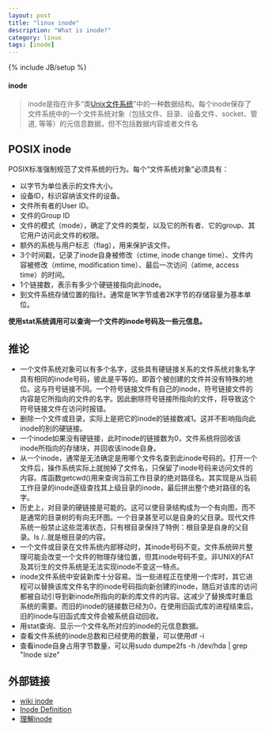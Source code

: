 ```yaml
---
layout: post
title: "linux inode"
description: "What is inode?"
category: linux
tags: [inode]
---
```

{% include JB/setup %}

#### inode

>inode是指在许多“类[Unix][0][文件系统][1]”中的一种数据结构。每个inode保存了文件系统中的一个文件系统对象（包括文件、目录、设备文件、socket、管道, 等等）的元信息数据，但不包括数据内容或者文件名

POSIX inode
----
POSIX标准强制规范了文件系统的行为。每个“文件系统对象”必须具有：
* 以字节为单位表示的文件大小。
* 设备ID，标识容纳该文件的设备。
* 文件所有者的User ID。
* 文件的Group ID
* 文件的模式（mode），确定了文件的类型，以及它的所有者、它的group、其它用户访问此文件的权限。
* 额外的系统与用户标志（flag），用来保护该文件。
* 3个时间戳，记录了inode自身被修改（ctime, inode change time）、文件内容被修改（mtime, modification time）、最后一次访问（atime, access time）的时间。
* 1个链接数，表示有多少个硬链接指向此inode。
* 到文件系统存储位置的指针。通常是1K字节或者2K字节的存储容量为基本单位。

**使用stat系统调用可以查询一个文件的inode号码及一些元信息。**

推论
----
* 一个文件系统对象可以有多个名字，这些具有硬链接关系的文件系统对象名字具有相同的inode号码，彼此是平等的。即首个被创建的文件并没有特殊的地位。这与符号链接不同。一个符号链接文件有自己的inode，符号链接文件的内容是它所指向的文件的名字。因此删除符号链接所指向的文件，将导致这个符号链接文件在访问时报错。
* 删除一个文件或目录，实际上是把它的inode的链接数减1。这并不影响指向此inode的别的硬链接。
* 一个inode如果没有硬链接，此时inode的链接数为0，文件系统将回收该inode所指向的存储块，并回收该inode自身。
* 从一个inode，通常是无法确定是用哪个文件名查到此inode号码的。打开一个文件后，操作系统实际上就抛掉了文件名，只保留了inode号码来访问文件的内容。库函数getcwd()用来查询当前工作目录的绝对路径名。其实现是从当前工作目录的inode逐级查找其上级目录的inode，最后拼出整个绝对路径的名字。
* 历史上，对目录的硬链接是可能的。这可以使目录结构成为一个有向图，而不是通常的目录树的有向无环图。一个目录甚至可以是自身的父目录。现代文件系统一般禁止这些混淆状态，只有根目录保持了特例：根目录是自身的父目录。ls /..就是根目录的内容。
* 一个文件或目录在文件系统内部移动时，其inode号码不变。文件系统碎片整理可能会改变一个文件的物理存储位置，但其inode号码不变。非UNIX的FAT及其衍生的文件系统是无法实现inode不变这一特点。
* inode文件系统中安装新库十分容易。当一些进程正在使用一个库时，其它进程可以替换该库文件名字的inode号码指向新创建的inode，随后对该库的访问都被自动引导到新inode所指向的新的库文件的内容。这减少了替换库时重启系统的需要。而旧的inode的链接数已经为0，在使用旧函式库的进程结束后，旧的inode与旧函式库文件会被系统自动回收。
* 用stat查询、显示一个文件名所对应的inode的元信息数据。
* 查看文件系统的inode总数和已经使用的数量，可以使用df -i
* 查看inode自身占用字节数量，可以用sudo dumpe2fs -h /dev/hda | grep "Inode size"


外部链接
----
* [wiki inode][2]
* [Inode Definition][3]
* [理解inode][4]

[0]: https://zh.wikipedia.org/wiki/UNIX
[1]: https://zh.wikipedia.org/wiki/%E6%96%87%E4%BB%B6%E7%B3%BB%E7%BB%9F
[2]: https://zh.wikipedia.org/wiki/Inode
[3]: http://www.linfo.org/inode.html
[4]: http://www.ruanyifeng.com/blog/2011/12/inode.html